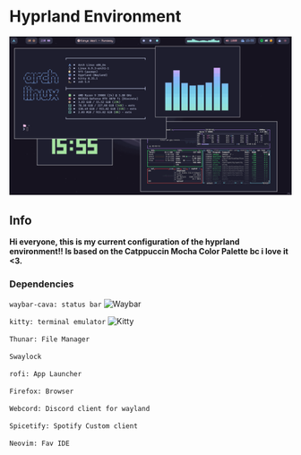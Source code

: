 # Hyprland Environment

![Home](https://github.com/Levvonci/Hyprdots/blob/main/.assets/swappy-20240602_155549.png)

## Info
**Hi everyone, this is my current configuration of the hyprland environment!!
Is based on the Catppuccin Mocha Color Palette bc i love it <3.**

### Dependencies
```waybar-cava: status bar```
![Waybar](https://github.com/Levvonci/Hyprdots/blob/main/.assets/swappy-20240602_155231.png)

```kitty: terminal emulator```
![Kitty](https://github.com/Levvonci/Hyprdots/blob/main/.assets/swappy-20240602_160614.png)

```Thunar: File Manager```

```Swaylock```

```rofi: App Launcher```

```Firefox: Browser```

```Webcord: Discord client for wayland```

```Spicetify: Spotify Custom client```

```Neovim: Fav IDE```



